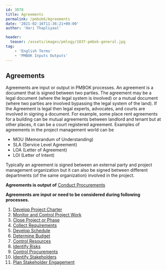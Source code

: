 ```yaml
---
id: 3078   
title: Agreements
permalink: /pmbok6/Agreements
date: '2021-02-16T11:36:21+00:00'
author: 'Hari Thapliyaal'

header:
  teaser: /assets/images/pmlogy/1037-pmbok-general.jpg
tag:
    - 'English Terms'
    - 'PMBOK Inputs Outputs'
---
```


## Agreements

Agreements are input or output in PMBOK processes. An agreement is a document that is signed between two parties. The agreement may be a legal document (where the legal system is involved) or a mutual document (where two parties are involved bypassing the legal system of the land). If the Agreement is legal then legal experts, advocates, and courts are involved in signing a document. For example, some place rent agreements for a building can be mutual agreements between landlord and tenant but at other places, it can be a court registered agreement. Examples of agreements in the project management world can be

- MOU (Memorandum of Understanding)
- SLA (Service Level Agreement)
- LOA (Letter of Agreement)
- LOI (Letter of Intent)

Typically an agreement is signed between an external party and project management organization but it can also be signed between different departments (of the same organization) involved in the project.

**Agreements is output of** [Conduct Procurements](/pmbok6/conduct-procurements)

**Agreements are input or need to be considered during following processes.**

1. [Develop Project Charter](/pmbok6/develop-project-charter)
2. [Monitor and Control Project Work](/pmbok6/monitor-and-control-project-work)
3. [Close Project or Phase](/pmbok6/close-project-or-phase)
4. [Collect Requirements](/pmbok6/collect-requirements)
5. [Develop Schedule](/pmbok6/develop-schedule)
6. [Determine Budget](/pmbok6/determine-budget)
7. [Control Resources](/pmbok6/control-resources)
8. [Identify Risks](/pmbok6/identify-risks)
9. [Control Procurements](/pmbok6/control-procurements)
10. [Identify Stakeholders](/pmbok6/identify-stakeholders)
11. [Plan Stakeholder Engagement](/pmbok6/plan-stakeholder-engagement)